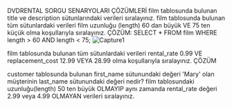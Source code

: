 DVDRENTAL SORGU SENARYOLARI ÇÖZÜMLERİ 
film tablosunda bulunan title ve description sütunlarındaki verileri sıralayınız.
film tablosunda bulunan tüm sütunlardaki verileri film uzunluğu (length) 60 dan büyük VE 75 ten küçük olma koşullarıyla sıralayınız.
ÇÖZÜM: SELECT * FROM film WHERE length > 60 AND length < 75;
![Capture1](https://user-images.githubusercontent.com/128131203/225854613-f7b1cff6-ff58-468a-a635-a71f549385b8.PNG)

film tablosunda bulunan tüm sütunlardaki verileri rental_rate 0.99 VE replacement_cost 12.99 VEYA 28.99 olma koşullarıyla sıralayınız.
ÇÖZÜM


customer tablosunda bulunan first_name sütunundaki değeri 'Mary' olan müşterinin last_name sütunundaki değeri nedir?
film tablosundaki uzunluğu(length) 50 ten büyük OLMAYIP aynı zamanda rental_rate değeri 2.99 veya 4.99 OLMAYAN verileri sıralayınız.
